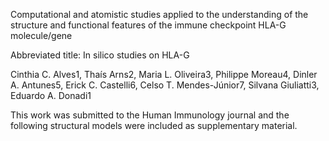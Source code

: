 Computational and atomistic studies applied to the understanding of the structure and functional features of the immune checkpoint HLA-G molecule/gene

Abbreviated title: In silico studies on HLA-G

Cinthia C. Alves1, Thaís Arns2, Maria L. Oliveira3, Philippe Moreau4, Dinler A. Antunes5, Erick C. Castelli6, Celso T. Mendes-Júnior7, Silvana Giuliatti3, Eduardo A. Donadi1 

This work was submitted to the Human Immunology journal and the following structural models were included as supplementary material.
